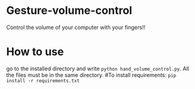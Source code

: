# Gesture-volume-control
Control the volume of your computer with your fingers!!
# How to use
go to the installed directory and write
`python hand_volume_control.py`.
All the files must be in the same directory.
#To install requirements:
`pip install -r requirements.txt`

